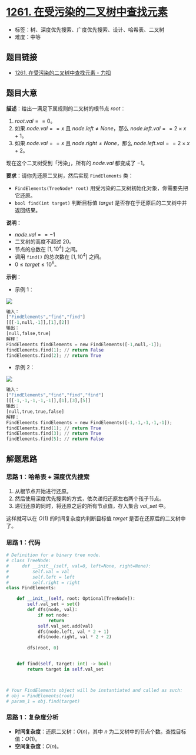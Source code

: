 # [1261. 在受污染的二叉树中查找元素](https://leetcode.cn/problems/find-elements-in-a-contaminated-binary-tree/)

- 标签：树、深度优先搜索、广度优先搜索、设计、哈希表、二叉树
- 难度：中等

## 题目链接

- [1261. 在受污染的二叉树中查找元素 - 力扣](https://leetcode.cn/problems/find-elements-in-a-contaminated-binary-tree/)

## 题目大意

**描述**：给出一满足下属规则的二叉树的根节点 $root$：

1. $root.val == 0$。
2. 如果 $node.val == x$ 且 $node.left \ne None$，那么 $node.left.val == 2 \times x + 1$。
3. 如果 $node.val == x$ 且 $node.right \ne None$，那么 $node.left.val == 2 \times x + 2$​。

现在这个二叉树受到「污染」，所有的 $node.val$ 都变成了 $-1$。

**要求**：请你先还原二叉树，然后实现 `FindElements` 类：

- `FindElements(TreeNode* root)` 用受污染的二叉树初始化对象，你需要先把它还原。
- `bool find(int target)` 判断目标值 $target$ 是否存在于还原后的二叉树中并返回结果。

**说明**：

- $node.val == -1$
- 二叉树的高度不超过 $20$。
- 节点的总数在 $[1, 10^4]$ 之间。
- 调用 `find()` 的总次数在 $[1, 10^4]$ 之间。
- $0 \le target \le 10^6$。

**示例**：

- 示例 1：

![](https://assets.leetcode-cn.com/aliyun-lc-upload/uploads/2019/11/16/untitled-diagram-4-1.jpg)

```python
输入：
["FindElements","find","find"]
[[[-1,null,-1]],[1],[2]]
输出：
[null,false,true]
解释：
FindElements findElements = new FindElements([-1,null,-1]); 
findElements.find(1); // return False 
findElements.find(2); // return True 
```

- 示例 2：

![](https://assets.leetcode-cn.com/aliyun-lc-upload/uploads/2019/11/16/untitled-diagram-4.jpg)

```python
输入：
["FindElements","find","find","find"]
[[[-1,-1,-1,-1,-1]],[1],[3],[5]]
输出：
[null,true,true,false]
解释：
FindElements findElements = new FindElements([-1,-1,-1,-1,-1]);
findElements.find(1); // return True
findElements.find(3); // return True
findElements.find(5); // return False
```

## 解题思路

### 思路 1：哈希表 + 深度优先搜索

1. 从根节点开始进行还原。
2. 然后使用深度优先搜索的方式，依次递归还原左右两个孩子节点。
3. 递归还原的同时，将还原之后的所有节点值，存入集合 $val\_set$ 中。

这样就可以在 $O(1)$ 的时间复杂度内判断目标值 $target$ 是否在还原后的二叉树中了。

### 思路 1：代码

```Python
# Definition for a binary tree node.
# class TreeNode:
#     def __init__(self, val=0, left=None, right=None):
#         self.val = val
#         self.left = left
#         self.right = right
class FindElements:

    def __init__(self, root: Optional[TreeNode]):
        self.val_set = set()
        def dfs(node, val):
            if not node:
                return
            self.val_set.add(val)
            dfs(node.left, val * 2 + 1)
            dfs(node.right, val * 2 + 2)
        
        dfs(root, 0)


    def find(self, target: int) -> bool:
        return target in self.val_set



# Your FindElements object will be instantiated and called as such:
# obj = FindElements(root)
# param_1 = obj.find(target)
```

### 思路 1：复杂度分析

- **时间复杂度**：还原二叉树：$O(n)$，其中 $n$ 为二叉树中的节点个数。查找目标值：$O(1)$。
- **空间复杂度**：$O(n)$。

